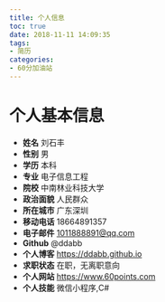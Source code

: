 ```yaml
---
title: 个人信息
toc: true
date: 2018-11-11 14:09:35
tags:
- 简历
categories:
- 60分加油站
---
```

# 个人基本信息
* **姓名** 刘石丰
* **性别** 男
* **学历** 本科
* **专业** 电子信息工程
* **院校** 中南林业科技大学
* **政治面貌** 人民群众
* **所在城市** 广东深圳
* **移动电话** 18664891357
* **电子邮件** 1011888891@qq.com
* **Github** @ddabb
* **个人博客** https://ddabb.github.io
* **求职状态** 在职，无离职意向
* **个人网站** https://www.60points.com
* **个人技能** 微信小程序,C#
